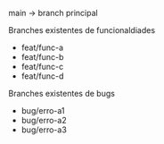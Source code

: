 main -> branch principal

Branches existentes de funcionaldiades
* feat/func-a
* feat/func-b
* feat/func-c
* feat/func-d

Branches existentes de bugs
* bug/erro-a1
* bug/erro-a2
* bug/erro-a3
